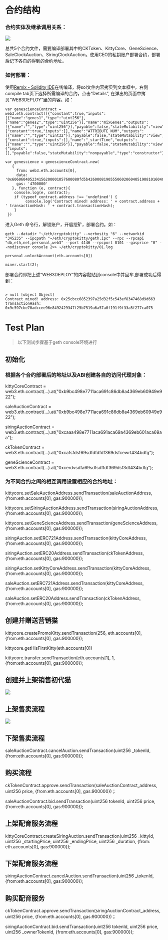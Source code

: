 # 合约结构

### 合约实体及继承调用关系：

![](http://chuantu.biz/t6/207/1516087862x-1566657699.png)

总共5个合约文件，需要编译部署其中的CKToken、KittyCore、GeneScience、SaleClockAuction、SiringClockAuction。使用CEO的私钥账户部署合约，部署后记下各自的得到的合约地址。

### 如何部署：

使用[Remix - Solidity IDE](http://sol.51xnsd.com/#optimize=false&version=soljson-v0.4.19+commit.c4cbbb05.js)在线编译，将sol文件内容拷贝到文本框中，右侧compile tab页下选择所需编译的合约，点击“Details”, 在弹出的页面中拷贝“WEB3DEPLOY”里的内容。如：
```
var genescienceContract = web3.eth.contract([{"constant":true,"inputs":[{"name":"genes1","type":"uint256"},{"name":"genes2","type":"uint256"}],"name":"mixGenes","outputs":[{"name":"","type":"uint256"}],"payable":false,"stateMutability":"view","type":"function"},{"constant":true,"inputs":[],"name":"ATTRIBUTE_NUM","outputs":[{"name":"","type":"uint32"}],"payable":false,"stateMutability":"view","type":"function"},{"constant":true,"inputs":[],"name":"_startTime","outputs":[{"name":"","type":"uint256"}],"payable":false,"stateMutability":"view","type":"function"},{"inputs":[],"payable":false,"stateMutability":"nonpayable","type":"constructor"}]);

var genescience = genescienceContract.new(
   {
     from: web3.eth.accounts[0], 
     data: '0x606060405234156200001057600080fd5b42600081905550602060405190810160405280602f60ff16815250600160008063ffffffff1681526020019081526020016000209060016200005492919062001e46565b50602060405190810...', 
     gas: '4700000'
   }, function (e, contract){
    console.log(e, contract);
    if (typeof contract.address !== 'undefined') {
         console.log('Contract mined! address: ' + contract.address + ' transactionHash: ' + contract.transactionHash);
    }
 })

```

进入Geth 命令行，解锁账户，开启挖矿，部署合约。如：
```
geth --datadir "~/eth/cryptokitty" --verbosity "6" --networkid "345235" --ipcpath "~/eth/cryptokitty/geth.ipc" --rpc --rpcapi "db,eth,net,personal,web3" --port 4146 --rpcport 8101 --gasprice "0" --nodiscover console 2>> ~/eth/cryptokitty/01.log

personal.unlockAccount(eth.accounts[0])

miner.start(2);

```

部署合约即把上述“WEB3DEPLOY”的内容黏贴到console中并回车,部署成功后得到：

```

> null [object Object]
Contract mined! address: 0x25cbcc6852397a25d32f5c543ef8347468d9d663 transactionHash: 0x9c597cbe70adccee96e8492429347f25b7519a6a57a0f191f9f33a5f277ca075

```


# Test Plan

> 以下测试步骤基于geth console环境进行

## 初始化

### 根据各个合约部署后的地址以及ABI创建各自的访问代理对象：

kittyCoreContract = web3.eth.contract(...).at("0xb9bc498e7711aca691c86db8a4369eb60949e922");

saleAuctionContract = web3.eth.contract(...).at("0xb9bc498e7711aca691c86db8a4369eb60949e922");

siringAuctionContract = web3.eth.contract(...).at("0xcaaa498e7711aca691aca69a4369eb601aca69aa");

ckTokenContract = web3.eth.contract(...).at("0xcafsfdsf69sdfdfdfdf369dsfcewrt434bdfg");

geneScienceContract = web3.eth.contract(...).at("0xcerdvsdfa69sdfsdffdf369dsf3dt434bdfg");

### 为不同合约之间的相互调用设置相应的合约地址：

kittycore.setSaleAuctionAddress.sendTransaction(saleAuctionAddress, {from:eth.accounts[0], gas:900000});

kittycore.setSiringAuctionAddress.sendTransaction(siringAuctionAddress, {from:eth.accounts[0], gas:900000});

kittycore.setGeneScienceAddress.sendTransaction(geneScienceAddress, {from:eth.accounts[0], gas:900000});

siringAuction.setERC721Address.sendTransaction(kittyCoreAddress, {from:eth.accounts[0], gas:900000});

siringAuction.setERC20Address.sendTransaction(ckTokenAddress, {from:eth.accounts[0], gas:900000});

siringAuction.setKittyCoreAddress.sendTransaction(kittyCoreAddress, {from:eth.accounts[0], gas:900000});

saleAuction.setERC721Address.sendTransaction(kittyCoreAddress, {from:eth.accounts[0], gas:900000});

saleAuction.setERC20Address.sendTransaction(ckTokenAddress, {from:eth.accounts[0], gas:900000});

## 创建并赠送营销猫

kittycore.createPromoKitty.sendTransaction(256, eth.accounts[0], {from:eth.accounts[0], gas:900000});

kittycore.getHisFirstKitty(eth.accounts[0])

kittycore.transfer.sendTransaction(eth.accounts[1], 1, {from:eth.accounts[0], gas:900000});

## 创建并上架销售初代猫

![](http://chuantu.biz/t6/208/1516179516x-1566660906.jpg)

## 上架售卖流程

![](http://chuantu.biz/t6/209/1516267268x-1566660906.jpg)

## 下架售卖流程

saleAuctionContract.cancelAuction.sendTransaction(uint256 _tokenId, {from:eth.accounts[0], gas:900000});

## 购买流程

ckTokenContract.approve.sendTransaction(saleAuctionContract_address, uint256 price, {from:eth.accounts[0], gas:900000})；

saleAuctionContract.bid.sendTransaction(uint256 tokenId, uint256 price, {from:eth.accounts[0], gas:900000});

## 上架配育服务流程

kittyCoreContract.createSiringAuction.sendTransaction(uint256 _kittyId, uint256 _startingPrice, uint256 _endingPrice, uint256 _duration, {from: eth.accounts[0], gas:900000});

## 下架配育服务流程

siringAuctionContract.cancelAuction.sendTransaction(uint256 _tokenId, {from:eth.accounts[0], gas:900000});

## 购买配育服务

ckTokenContract.approve.sendTransaction(siringAuctionContract_address, uint256 price, {from:eth.accounts[0], gas:900000})；

siringAuctionContract.bid.sendTransaction(uint256 tokenId, uint256 price, uint256 _ownerTokenId, {from:eth.accounts[0], gas:900000});


